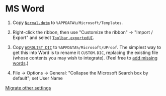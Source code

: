 # MS Word

1. Copy [`Normal.dotm`](https://raw.githubusercontent.com/ms609/preferences/main/Word/Normal.dotm) to `%APPDATA%/Microsoft/Templates`.

1. Right-click the ribbon, then use "Customize the ribbon" → "Import / Export"
and select [`Toolbar.exportedUI`](https://raw.githubusercontent.com/ms609/preferences/main/Word/Toolbar.exportedUI).

1. Copy [`WORDLIST.DIC`](https://raw.githubusercontent.com/smithlabdurham/dictionary/main/WORDLIST.dic) to `%APPDATA%/Microsoft/UProof`.  The simplest way to get this into Word is to rename it `CUSTOM.DIC`, replacing the existing file (whose contents you may wish to integrate).  (Feel free to [add missing words](https://github.com/smithlabdurham/dictionary/edit/main/WORDLIST.dic).)

1. File → Options → General: "Collapse the Microsoft Search box by default"; set User Name

[Migrate other settings](https://superuser.com/questions/543012/how-to-migrate-microsoft-office-settings)
